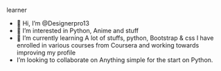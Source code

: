learner
* 👋 Hi, I’m @Designerpro13
* 👀 I’m interested in Python, Anime and stuff
* 🌱 I’m currently learning A lot of stuffs, python, Bootstrap & css I have enrolled in various courses from Coursera and working towards improving my profile
*  I’m looking to collaborate on Anything simple for the start on Python.
  

